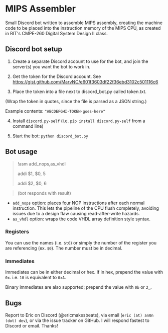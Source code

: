# MIPS Assembler

Small Discord bot written to assemble MIPS assembly, creating the machine code to be placed into the instruction memory of the MIPS CPU, as created in RIT's CMPE-260 Digital System Design II class.

## Discord bot setup
1. Create a separate Discord account to use for the bot, and join the server(s) you want the bot to work in.

2. Get the token for the Discord account. See https://gist.github.com/MarvNC/e601f3603df22f36ebd3102c501116c6

2. Place the token into a file next to discord_bot.py called token.txt.

(Wrap the token in quotes, since the file is parsed as a JSON string.)

Example contents: `"ABCDEFGHI-TOKEN-goes-here"`

4. Install `discord.py-self` (i.e. `pip install discord.py-self` from a command line)

5. Start the bot: `python discord_bot.py`

## Bot usage

> !asm add_nops,as_vhdl
> 
> addi $1, $0, 5
> 
> addi $2, $0, 6

> (bot responds with result)

- `add_nops` option: places four NOP instructions after each normal instruction. This lets the pipeline of the CPU flush completely, avoiding issues due to a design flaw causing read-after-write hazards.
- `as_vhdl` option: wraps the code VHDL array definition style syntax.

### Registers

You can use the names (i.e. `$t0`) or simply the number of the register you are referencing (ex. `$0`). The number must be in decimal.


### Immediates

Immediates can be in either decimal or hex. If in hex, prepend the value with `0x`. i.e. `10` is equivalent to `0xA`.

Binary immediates are also supported; prepend the value with `0b` or `2_`.

## Bugs
Report to Eric on Discord (@ericmakesbeats), via email (`eric (at) an0n (dot) dev`), or via the issue tracker on GitHub. I will respond fastest to Discord or email. Thanks!
